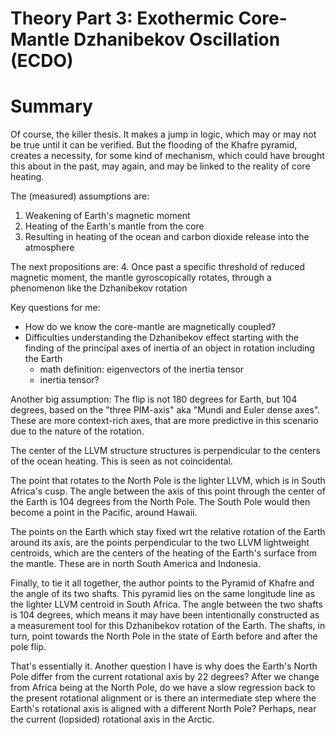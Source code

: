 # Theory Part 3: Exothermic Core-Mantle Dzhanibekov Oscillation (ECDO) 

# Summary

Of course, the killer thesis. It makes a jump in logic, which may or may not be true until it can be verified. But the flooding of the Khafre pyramid, creates a necessity, for some kind of mechanism, which could have brought this about in the past, may again, and may be linked to the reality of core heating.

The (measured) assumptions are:
1. Weakening of Earth's magnetic moment
2. Heating of the Earth's mantle from the core
3. Resulting in heating of the ocean and carbon dioxide release into the atmosphere

The next propositions are:
4. Once past a specific threshold of reduced magnetic moment, the mantle gyroscopically rotates, through a phenomenon like the Dzhanibekov rotation

Key questions for me:
- How do we know the core-mantle are magnetically coupled?
- Difficulties understanding the Dzhanibekov effect starting with the finding of the principal axes of inertia of an object in rotation including the Earth
    - math definition: eigenvectors of the inertia tensor
    - inertia tensor?

Another big assumption: The flip is not 180 degrees for Earth, but 104 degrees, based on the "three PIM-axis" aka "Mundi and Euler dense axes". These are more context-rich axes, that are more predictive in this scenario due to the nature of the rotation.

The center of the LLVM structure structures is perpendicular to the centers of the ocean heating. This is seen as not coincidental.

The point that rotates to the North Pole is the lighter LLVM, which is in South Africa's cusp. The angle between the axis of this point through the center of the Earth is 104 degrees from the North Pole. The South Pole would then become a point in the Pacific, around Hawaii.

The points on the Earth which stay fixed wrt the relative rotation of the Earth around its axis, are the points perpendicular to the two LLVM lightweight centroids, which are the centers of the heating of the Earth's surface from the mantle. These are in north South America and Indonesia.

Finally, to tie it all together, the author points to the Pyramid of Khafre and the angle of its two shafts. This pyramid lies on the same longitude line as the lighter LLVM centroid in South Africa. The angle between the two shafts is 104 degrees, which means it may have been intentionally constructed as a measurement tool for this Dzhanibekov rotation of the Earth. The shafts, in turn, point towards the North Pole in the state of Earth before and after the pole flip.

That's essentially it. Another question I have is why does the Earth's North Pole differ from the current rotational axis by 22 degrees? After we change from Africa being at the North Pole, do we have a slow regression back to the present rotational alignment or is there an intermediate step where the Earth's rotational axis is aligned with a different North Pole? Perhaps, near the current (lopsided) rotational axis in the Arctic.